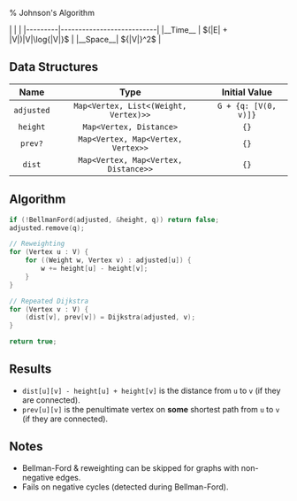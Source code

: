 % Johnson's Algorithm

<div class="no-stretch">
|         |                           |
|---------|---------------------------|
|__Time__ | $(|E| + |V|)|V|\log{|V|}$ |
|__Space__| ${|V|}^2$                 |
</div>

## Data Structures
| Name       | Type                                  | Initial Value        |
|:----------:|:-------------------------------------:|:--------------------:|
| `adjusted` | `Map<Vertex, List<(Weight, Vertex)>>` | `G + {q: [V(0, v)]}` |
| `height`   | `Map<Vertex, Distance>`               | `{}`                 |
| `prev?`    | `Map<Vertex, Map<Vertex, Vertex>>`    | `{}`                 |
| `dist`     | `Map<Vertex, Map<Vertex, Distance>>`  | `{}`                 |

## Algorithm
```c++
if (!BellmanFord(adjusted, &height, q)) return false;
adjusted.remove(q);

// Reweighting
for (Vertex u : V) {
    for ((Weight w, Vertex v) : adjusted[u]) {
        w += height[u] - height[v];
    }
}

// Repeated Dijkstra
for (Vertex v : V) {
    (dist[v], prev[v]) = Dijkstra(adjusted, v);
}

return true;
```

## Results
- `dist[u][v] - height[u] + height[v]` is the distance from `u` to `v` (if they are connected).
- `prev[u][v]` is the penultimate vertex on **some** shortest path from `u` to `v` (if they are connected).

## Notes
- Bellman-Ford & reweighting can be skipped for graphs with non-negative edges.
- Fails on negative cycles (detected during Bellman-Ford).
